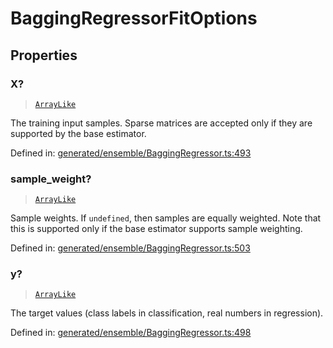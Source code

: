 # BaggingRegressorFitOptions

## Properties

### X?

> [`ArrayLike`](../types/ArrayLike.md)

The training input samples. Sparse matrices are accepted only if they are supported by the base estimator.

Defined in:  [generated/ensemble/BaggingRegressor.ts:493](https://github.com/transitive-bullshit/scikit-learn-ts/blob/122b3c0/packages/sklearn/src/generated/ensemble/BaggingRegressor.ts#L493)

### sample\_weight?

> [`ArrayLike`](../types/ArrayLike.md)

Sample weights. If `undefined`, then samples are equally weighted. Note that this is supported only if the base estimator supports sample weighting.

Defined in:  [generated/ensemble/BaggingRegressor.ts:503](https://github.com/transitive-bullshit/scikit-learn-ts/blob/122b3c0/packages/sklearn/src/generated/ensemble/BaggingRegressor.ts#L503)

### y?

> [`ArrayLike`](../types/ArrayLike.md)

The target values (class labels in classification, real numbers in regression).

Defined in:  [generated/ensemble/BaggingRegressor.ts:498](https://github.com/transitive-bullshit/scikit-learn-ts/blob/122b3c0/packages/sklearn/src/generated/ensemble/BaggingRegressor.ts#L498)
